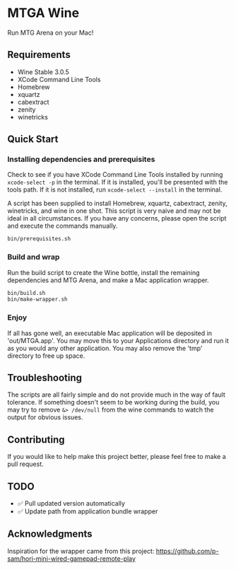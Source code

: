 # MTGA Wine

Run MTG Arena on your Mac!

## Requirements

- Wine Stable 3.0.5
- XCode Command Line Tools
- Homebrew
- xquartz
- cabextract
- zenity
- winetricks

## Quick Start

### Installing dependencies and prerequisites

Check to see if you have XCode Command Line Tools installed by running `xcode-select -p` in the terminal. If it is installed, you'll be presented with the tools path. If it is not installed, run `xcode-select --install` in the terminal.

A script has been supplied to install Homebrew, xquartz, cabextract, zenity, winetricks, and wine in one shot. This script is very naive and may not be ideal in all circumstances. If you have any concerns, please open the script and execute the commands manually.

```bash
bin/prerequisites.sh
```

### Build and wrap

Run the build script to create the Wine bottle, install the remaining dependencies and MTG Arena, and make a Mac application wrapper.

```bash
bin/build.sh
bin/make-wrapper.sh
```

### Enjoy

If all has gone well, an executable Mac application will be deposited in 'out/MTGA.app'. You may move this to your Applications directory and run it as you would any other application. You may also remove the 'tmp' directory to free up space.

## Troubleshooting

The scripts are all fairly simple and do not provide much in the way of fault tolerance. If something doesn't seem to be working during the build, you may try to remove `&> /dev/null` from the wine commands to watch the output for obvious issues. 

## Contributing

If you would like to help make this project better, please feel free to make a pull request. 

## TODO

- ✅ Pull updated version automatically
- ✅ Update path from application bundle wrapper

## Acknowledgments

Inspiration for the wrapper came from this project: https://github.com/p-sam/hori-mini-wired-gamepad-remote-play
